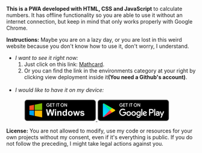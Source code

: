 <strong>This is a PWA developed with HTML, CSS and JavaScript</strong> to calculate numbers. It has offline functionality so you are able to use it without an internet connection, but keep in mind that only works properly with Google Chrome.

<strong>Instructions:</strong> Maybe you are on a lazy day, or you are lost in this weird website because you don't know how to use it, don't worry, I understand.
<ul>
    <li>
        <em>I want to see it right now:</em>
        <ol>
            <li>Just click on this link: <a href="https://yarduon.com/mathcard/">Mathcard</a>.</li>
            <li>Or you can find the link in the environments category at your right by clicking view deployment inside it<strong>(You need a Github's account)</strong>.</li>
        </ol>
    </li>
    </br>
    <li>
        <em>I would like to have it on my device:</em>
        <ol>
            </br>
            <a href="https://apps.microsoft.com">
                <img alt="Windows badge" src="./img/pwa/badges/windows_en.png" />
            </a>
            <a href="https://play.google.com">
                <img alt="Android badge" src="./img/pwa/badges/android_en.png" />
            </a> 
        </ol>
    </li>
</ul>

<strong>License:</strong> You are not allowed to modify, use my code or resources for your own projects without my consent, even if it's everything is public. If you do not follow the preceding, I might take legal actions against you.

